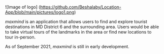 ![Image of logo]
(https://github.com/Beshalaby/Location-App/blob/main/pictures/logo1.png)

*maxmind* is an application that allows users to find and explore tourist destinations in MD District 6 and the surrounding area. Users would be able to take virtual tours of the landmarks in the area or find new locations to tour in-person.

As of September 2021, *maxmind* is still in early development.
